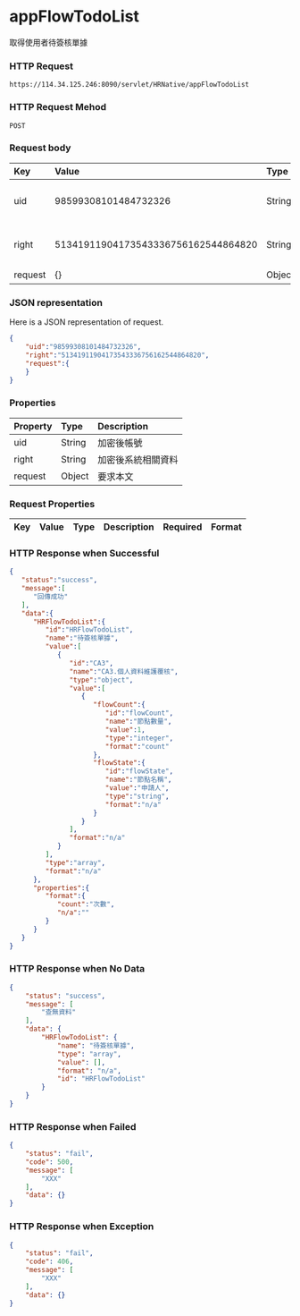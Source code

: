 # appFlowTodoList
取得使用者待簽核單據

### HTTP Request
```
https://114.34.125.246:8090/servlet/HRNative/appFlowTodoList
```

### HTTP Request Mehod
```
POST
```

### Request body
| Key | Value | Type | Description |
|:----------|:-------------|:-----|:------------|
| uid | 98599308101484732326 | String | 需透過appLogin取得
| right | 51341911904173543336756162544864820 | String | 需透過appLogin取得 |
| request | {} | Object | 查詢條件

### JSON representation
Here is a JSON representation of request.
```json
{
    "uid":"98599308101484732326",
    "right":"51341911904173543336756162544864820",
    "request":{
    }
}
```

### Properties
| Property | Type | Description |
|:---------|:-----|:------------|
| uid   | String | 加密後帳號 |
| right | String | 加密後系統相關資料 |
| request | Object | 要求本文 |

### Request Properties
| Key | Value | Type | Description | Required | Format |
|:----------|:-------------|:-----|:------------|:------------|:------------|


### HTTP Response when Successful
```json
{
   "status":"success",
   "message":[
      "回傳成功"
   ],
   "data":{
      "HRFlowTodoList":{
         "id":"HRFlowTodoList",
         "name":"待簽核單據",
         "value":[
            {
               "id":"CA3",
               "name":"CA3.個人資料維護覆核",
               "type":"object",
               "value":[
                  {
                     "flowCount":{
                        "id":"flowCount",
                        "name":"節點數量",
                        "value":1,
                        "type":"integer",
                        "format":"count"
                     },
                     "flowState":{
                        "id":"flowState",
                        "name":"節點名稱",
                        "value":"申請人",
                        "type":"string",
                        "format":"n/a"
                     }
                  }
               ],
               "format":"n/a"
            }
         ],
         "type":"array",
         "format":"n/a"
      },
      "properties":{
         "format":{
            "count":"次數",
            "n/a":""
         }
      }
   }
}
```

### HTTP Response when No Data 
```json
{
    "status": "success",
    "message": [
        "查無資料"
    ],
    "data": {
        "HRFlowTodoList": {
            "name": "待簽核單據",
            "type": "array",
            "value": [],
            "format": "n/a",
            "id": "HRFlowTodoList"
        }
    }
}
```

### HTTP Response when Failed
```json
{
    "status": "fail",
    "code": 500,
    "message": [
        "XXX"
    ],
    "data": {}
}
```

### HTTP Response when Exception
```json
{
    "status": "fail",
    "code": 406,
    "message": [
        "XXX"
    ],
    "data": {}
}
```
